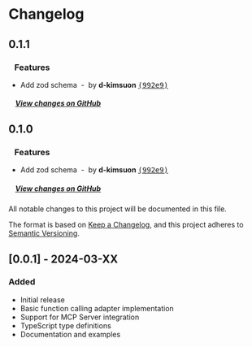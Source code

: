# Changelog

## 0.1.1

### &nbsp;&nbsp;&nbsp;Features

- Add zod schema &nbsp;-&nbsp; by **d-kimsuon** [<samp>(992e9)</samp>](https://github.com/d-kimuson/mcp-function-calling-adapter/commit/992e94c)

##### &nbsp;&nbsp;&nbsp;&nbsp;[View changes on GitHub](https://github.com/d-kimuson/mcp-function-calling-adapter/compare/v0.0.1...v0.1.0)

## 0.1.0

### &nbsp;&nbsp;&nbsp;Features

- Add zod schema &nbsp;-&nbsp; by **d-kimsuon** [<samp>(992e9)</samp>](https://github.com/d-kimuson/mcp-function-calling-adapter/commit/992e94c)

##### &nbsp;&nbsp;&nbsp;&nbsp;[View changes on GitHub](https://github.com/d-kimuson/mcp-function-calling-adapter/compare/v0.0.1...0.1.0)

All notable changes to this project will be documented in this file.

The format is based on [Keep a Changelog](https://keepachangelog.com/en/1.0.0/),
and this project adheres to [Semantic Versioning](https://semver.org/spec/v2.0.0.html).

## [0.0.1] - 2024-03-XX

### Added

- Initial release
- Basic function calling adapter implementation
- Support for MCP Server integration
- TypeScript type definitions
- Documentation and examples
